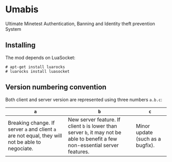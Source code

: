 # Umabis

Ultimate Minetest Authentication, Banning and Identity theft prevention System

## Installing

The mod depends on LuaSocket:
```
# apt-get install luarocks
# luarocks install luasocket
```

## Version numbering convention

Both client and server version are represented using three numbers `a.b.c`:

|`a` | `b` | `c`|
|----|-----|----|
|Breaking change. If server `a` and client `a` are not equal, they will not be able to negociate.|New server feature. If client `b` is lower than server `b`, it may not be able to benefit a few non-essential server features.|Minor update (such as a bugfix).|
